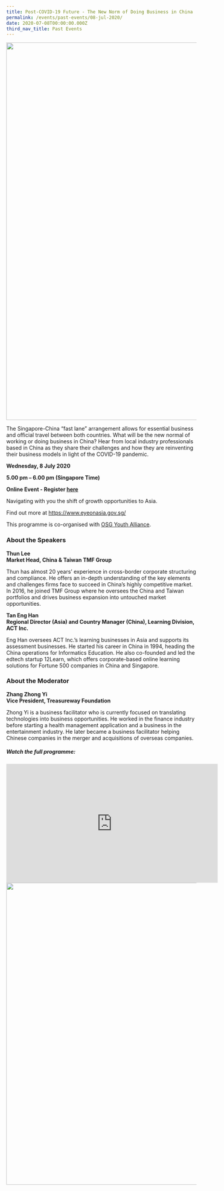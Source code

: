 ```yaml
---
title: Post-COVID-19 Future - The New Norm of Doing Business in China
permalink: /events/past-events/08-jul-2020/
date: 2020-07-08T00:00:00.000Z
third_nav_title: Past Events
---
```



<img src="\images\past-events\08-Jul-2020\EOA Eventbrite V2.jpg" style="width:1000px;" />

The Singapore-China “fast lane” arrangement allows for essential business and official travel between both countries. What will be the new normal of working or doing business in China? Hear from local industry professionals based in China as they share their challenges and how they are reinventing their business models in light of the COVID-19 pandemic.

**Wednesday, 8 July 2020**

**5.00 pm – 6.00 pm (Singapore Time)**

**Online Event - Register <a href="https://www.eventbrite.com/e/post-covid-19-future-the-new-norm-of-doing-business-in-china-registration-110919093996">here</a>**

Navigating with you the shift of growth opportunities to Asia.

Find out more at <https://www.eyeonasia.gov.sg/>

This programme is co-organised with <a href="https://www.osg.sg/">OSG Youth Alliance</a>.

### **About the Speakers**

**Thun Lee**<br>
**Market Head, China & Taiwan TMF Group**

Thun has almost 20 years’ experience in cross-border corporate structuring and compliance. He offers an in-depth understanding of the key elements and challenges firms face to succeed in China’s highly competitive market. In 2016, he joined TMF Group where he oversees the China and Taiwan portfolios and drives business expansion into untouched market opportunities.

**Tan Eng Han** <br>
**Regional Director (Asia) and Country Manager (China), Learning Division, ACT Inc.**

Eng Han oversees ACT Inc.’s learning businesses in Asia and supports its assessment businesses. He started his career in China in 1994, heading the China operations for Informatics Education. He also co-founded and led the edtech startup 12Learn, which offers corporate-based online learning solutions for Fortune 500 companies in China and Singapore.

### **About the Moderator**

**Zhang Zhong Yi** <br>
**Vice President, Treasureway Foundation**

Zhong Yi is a business facilitator who is currently focused on translating technologies into business opportunities. He worked in the finance industry before starting a health management application and a business in the entertainment industry. He later became a business facilitator helping Chinese companies in the merger and acquisitions of overseas companies.

##### **Watch the full programme:**

<div class="bp-youtube">
<iframe width="560" height="315" src="https://www.youtube.com/embed/pdvQm8VZ4cs" frameborder="0" allow="accelerometer; autoplay; encrypted-media; gyroscope; picture-in-picture" allowfullscreen></iframe>
</div>

<!--### **Online Programme/Event Administrative Information**

***online event***

• This programme will take place on Zoom.

• A link to the virtual programme will be sent to your email.

• Please ensure that you enter a valid email address.

• You may access Zoom through the app or web browser.

<a href="https://www.eventbrite.com/e/post-covid-19-future-the-new-norm-of-doing-business-in-china-registration-110919093996"--><img src="\images\past-events\08-Jul-2020\EOA eDM V5.jpg" style="width:800px;" /></a>